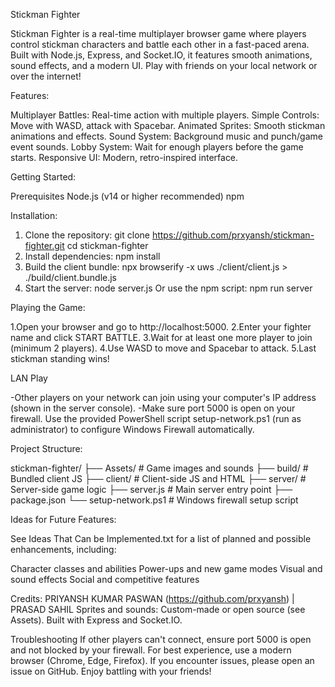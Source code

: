 Stickman Fighter

Stickman Fighter is a real-time multiplayer browser game where players control stickman characters and battle each other in a fast-paced arena. Built with Node.js, Express, and Socket.IO, it features smooth animations, sound effects, and a modern UI. Play with friends on your local network or over the internet!

Features:

Multiplayer Battles: Real-time action with multiple players.
Simple Controls: Move with WASD, attack with Spacebar.
Animated Sprites: Smooth stickman animations and effects.
Sound System: Background music and punch/game event sounds.
Lobby System: Wait for enough players before the game starts.
Responsive UI: Modern, retro-inspired interface.


Getting Started:

Prerequisites
Node.js (v14 or higher recommended)
npm

Installation:
1. Clone the repository:
git clone https://github.com/prxyansh/stickman-fighter.git cd stickman-fighter
2. Install dependencies:
npm install
3. Build the client bundle:
npx browserify -x uws ./client/client.js > ./build/client.bundle.js
4. Start the server:
node server.js
Or use the npm script:
npm run server

Playing the Game:

1.Open your browser and go to http://localhost:5000.
2.Enter your fighter name and click START BATTLE.
3.Wait for at least one more player to join (minimum 2 players).
4.Use WASD to move and Spacebar to attack.
5.Last stickman standing wins!

LAN Play

-Other players on your network can join using your computer's IP address (shown in the server console).
-Make sure port 5000 is open on your firewall. Use the provided PowerShell script setup-network.ps1 (run as administrator) to configure Windows Firewall automatically.

Project Structure:

stickman-fighter/
├── Assets/           # Game images and sounds
├── build/            # Bundled client JS
├── client/           # Client-side JS and HTML
├── server/           # Server-side game logic
├── server.js         # Main server entry point
├── package.json
└── setup-network.ps1 # Windows firewall setup script

Ideas for Future Features:

See Ideas That Can be Implemented.txt for a list of planned and possible enhancements, including:

Character classes and abilities
Power-ups and new game modes
Visual and sound effects
Social and competitive features

Credits: PRIYANSH KUMAR PASWAN (https://github.com/prxyansh)  |  PRASAD SAHIL
Sprites and sounds: Custom-made or open source (see Assets).
Built with Express and Socket.IO.

Troubleshooting
If other players can't connect, ensure port 5000 is open and not blocked by your firewall.
For best experience, use a modern browser (Chrome, Edge, Firefox).
If you encounter issues, please open an issue on GitHub.
Enjoy battling with your friends!
